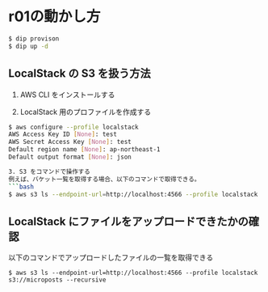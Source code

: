 # r01の動かし方

```bash
$ dip provison
$ dip up -d
```

## LocalStack の S3 を扱う方法

1. AWS CLI をインストールする

2. LocalStack 用のプロファイルを作成する
  ```bash
  $ aws configure --profile localstack
  AWS Access Key ID [None]: test
  AWS Secret Access Key [None]: test
  Default region name [None]: ap-northeast-1
  Default output format [None]: json

3. S3 をコマンドで操作する
  例えば、バケット一覧を取得する場合、以下のコマンドで取得できる。
  ```bash
  $ aws s3 ls --endpoint-url=http://localhost:4566 --profile localstack
  ```

## LocalStack にファイルをアップロードできたかの確認

以下のコマンドでアップロードしたファイルの一覧を取得できる
```
$ aws s3 ls --endpoint-url=http://localhost:4566 --profile localstack s3://microposts --recursive
```
